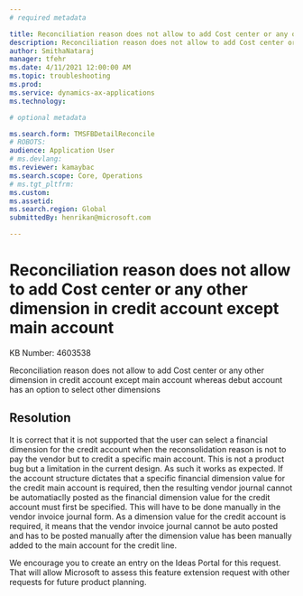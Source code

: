 ```yaml
---
# required metadata

title: Reconciliation reason does not allow to add Cost center or any other dimension in credit account except main account
description: Reconciliation reason does not allow to add Cost center or any other dimension in credit account except main account
author: SmithaNataraj
manager: tfehr
ms.date: 4/11/2021 12:00:00 AM
ms.topic: troubleshooting
ms.prod: 
ms.service: dynamics-ax-applications
ms.technology: 

# optional metadata

ms.search.form: TMSFBDetailReconcile
# ROBOTS: 
audience: Application User
# ms.devlang: 
ms.reviewer: kamaybac
ms.search.scope: Core, Operations
# ms.tgt_pltfrm: 
ms.custom: 
ms.assetid: 
ms.search.region: Global
submittedBy: henrikan@microsoft.com

---
```


# Reconciliation reason does not allow to add Cost center or any other dimension in credit account except main account

KB Number: 4603538

Reconciliation reason does not allow to add Cost center or any other dimension in credit account except main account whereas debut account has an option to select other dimensions


## Resolution
It is correct that it is not supported that the user can select a financial dimension for the credit account when the reconsolidation reason is not to pay the vendor but to credit a specific main account. This is not a product bug but a limitation in the current design. As such it works as expected. If the account structure dictates that a specific financial dimension value for the credit main account is required, then the resulting vendor journal cannot be automatiaclly posted as the financial dimension value for the credit account must first be specified. This will have to be done manually in the vendor invoice journal form. As a dimension value for the credit account is required, it means that the vendor invoice journal cannot be auto posted and has to be posted manually after the dimension value has been manually added to the main account for the credit line. 
  
We encourage you to create an entry on the Ideas Portal for this request. That will allow Microsoft to assess this feature extension request with other requests for future product planning.  


